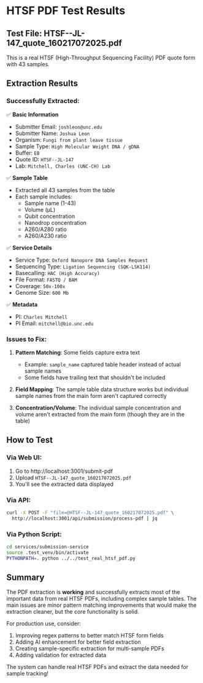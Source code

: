 # HTSF PDF Test Results

## Test File: HTSF--JL-147_quote_160217072025.pdf

This is a real HTSF (High-Throughput Sequencing Facility) PDF quote form with 43 samples.

## Extraction Results

### Successfully Extracted:
✅ **Basic Information**
- Submitter Email: `joshleon@unc.edu`
- Submitter Name: `Joshua Leon`
- Organism: `Fungi from plant leave tissue`
- Sample Type: `High Molecular Weight DNA / gDNA`
- Buffer: `EB`
- Quote ID: `HTSF--JL-147`
- Lab: `Mitchell, Charles (UNC-CH) Lab`

✅ **Sample Table**
- Extracted all 43 samples from the table
- Each sample includes:
  - Sample name (1-43)
  - Volume (µL)
  - Qubit concentration
  - Nanodrop concentration
  - A260/A280 ratio
  - A260/A230 ratio

✅ **Service Details**
- Service Type: `Oxford Nanopore DNA Samples Request`
- Sequencing Type: `Ligation Sequencing (SQK-LSK114)`
- Basecalling: `HAC (High Accuracy)`
- File Format: `FASTQ / BAM`
- Coverage: `50x-100x`
- Genome Size: `600 Mb`

✅ **Metadata**
- PI: `Charles Mitchell`
- PI Email: `mitchell@bio.unc.edu`

### Issues to Fix:

1. **Pattern Matching**: Some fields capture extra text
   - Example: `sample_name` captured table header instead of actual sample names
   - Some fields have trailing text that shouldn't be included

2. **Field Mapping**: The sample table data structure works but individual sample names from the main form aren't captured correctly

3. **Concentration/Volume**: The individual sample concentration and volume aren't extracted from the main form (though they are in the table)

## How to Test

### Via Web UI:
1. Go to http://localhost:3001/submit-pdf
2. Upload `HTSF--JL-147_quote_160217072025.pdf`
3. You'll see the extracted data displayed

### Via API:
```bash
curl -X POST -F "file=@HTSF--JL-147_quote_160217072025.pdf" \
  http://localhost:3001/api/submission/process-pdf | jq
```

### Via Python Script:
```bash
cd services/submission-service
source .test_venv/bin/activate
PYTHONPATH=. python ../../test_real_htsf_pdf.py
```

## Summary

The PDF extraction is **working** and successfully extracts most of the important data from real HTSF PDFs, including complex sample tables. The main issues are minor pattern matching improvements that would make the extraction cleaner, but the core functionality is solid.

For production use, consider:
1. Improving regex patterns to better match HTSF form fields
2. Adding AI enhancement for better field extraction
3. Creating sample-specific extraction for multi-sample PDFs
4. Adding validation for extracted data

The system can handle real HTSF PDFs and extract the data needed for sample tracking! 